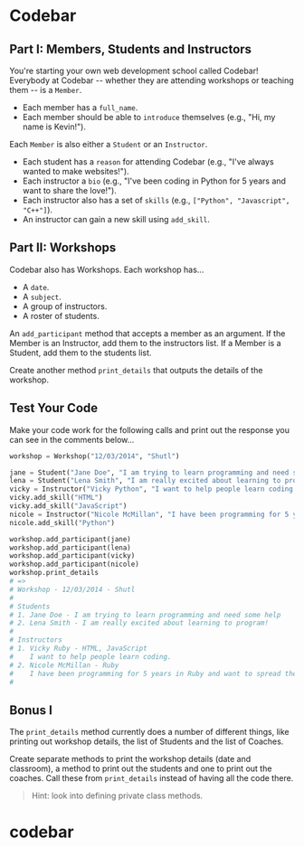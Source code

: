 # Codebar

## Part I: Members, Students and Instructors

You're starting your own web development school called Codebar! Everybody at Codebar -- whether they are attending workshops or teaching them -- is a `Member`.
* Each member has a `full_name`.
* Each member should be able to `introduce` themselves (e.g., "Hi, my name is Kevin!").

Each `Member` is also either a `Student` or an `Instructor`.
* Each student has a `reason` for attending Codebar (e.g., "I've always wanted to make websites!").
* Each instructor a `bio` (e.g., "I've been coding in Python for 5 years and want to share the love!").
* Each instructor also has a set of `skills` (e.g., `["Python", "Javascript", "C++"]`).
* An instructor can gain a new skill using `add_skill`.

## Part II: Workshops

Codebar also has Workshops. Each workshop has...
* A `date`.
* A `subject`.
* A group of instructors.
* A roster of students.

An `add_participant` method that accepts a member as an argument. If the Member is an Instructor, add them to the instructors list. If a Member is a Student, add them to the students list.

Create another method `print_details` that outputs the details of the workshop.

## Test Your Code

Make your code work for the following calls and print out the response you can see in the comments below...

```py
workshop = Workshop("12/03/2014", "Shutl")

jane = Student("Jane Doe", "I am trying to learn programming and need some help")
lena = Student("Lena Smith", "I am really excited about learning to program!")
vicky = Instructor("Vicky Python", "I want to help people learn coding.")
vicky.add_skill("HTML")
vicky.add_skill("JavaScript")
nicole = Instructor("Nicole McMillan", "I have been programming for 5 years in Python and want to spread the love")
nicole.add_skill("Python")

workshop.add_participant(jane)
workshop.add_participant(lena)
workshop.add_participant(vicky)
workshop.add_participant(nicole)
workshop.print_details
# =>
# Workshop - 12/03/2014 - Shutl
#
# Students
# 1. Jane Doe - I am trying to learn programming and need some help
# 2. Lena Smith - I am really excited about learning to program!
#
# Instructors
# 1. Vicky Ruby - HTML, JavaScript
#    I want to help people learn coding.
# 2. Nicole McMillan - Ruby
#    I have been programming for 5 years in Ruby and want to spread the love
#
```

## Bonus I

The `print_details` method currently does a number of different things, like printing out workshop details, the list of Students and the list of Coaches.

Create separate methods to print the workshop details (date and classroom), a method to print out the students and one to print out the coaches. Call these from `print_details` instead of having all the code there.


> Hint: look into defining private class methods.
# codebar
